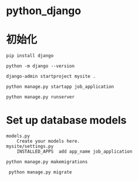# python_django

# 初始化
```commandline
pip install django

python -m django --version

django-admin startproject mysite .

python manage.py startapp job_application

python manage.py runserver
```

# Set up database models
```commandline
models.py 
    Create your models here.
mysite/settings.py
    INSTALLED_APPS  add app_name job_application
    
python manage.py makemigrations

 python manage.py migrate 

```
